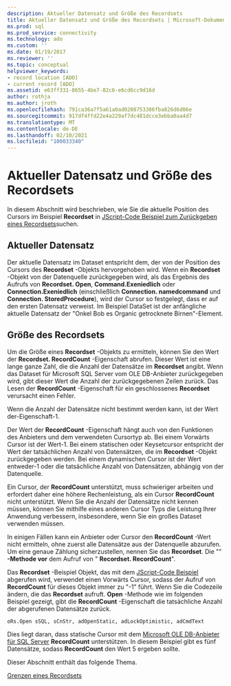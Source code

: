 ```yaml
---
description: Aktueller Datensatz und Größe des Recordsets
title: Aktueller Datensatz und Größe des Recordsets | Microsoft-Dokumentation
ms.prod: sql
ms.prod_service: connectivity
ms.technology: ado
ms.custom: ''
ms.date: 01/19/2017
ms.reviewer: ''
ms.topic: conceptual
helpviewer_keywords:
- record location [ADO]
- current record [ADO]
ms.assetid: e63ff331-8655-4be7-82c6-e6cd6cc9d16d
author: rothja
ms.author: jroth
ms.openlocfilehash: 791ca36a7f5a61a0ad0208753386fba826d6d06e
ms.sourcegitcommit: 917df4ffd22e4a229af7dc481dcce3ebba0aa4d7
ms.translationtype: MT
ms.contentlocale: de-DE
ms.lasthandoff: 02/10/2021
ms.locfileid: "100033340"
---
```

# <a name="current-record-and-size-of-recordset"></a>Aktueller Datensatz und Größe des Recordsets
In diesem Abschnitt wird beschrieben, wie Sie die aktuelle Position des Cursors im Beispiel **Recordset** in [JScript-Code Beispiel zum Zurückgeben eines Recordsets](./jscript-code-example-to-return-a-recordset.md)suchen.  
  
## <a name="current-record"></a>Aktueller Datensatz  
 Der aktuelle Datensatz im Dataset entspricht dem, der von der Position des Cursors des **Recordset** -Objekts hervorgehoben wird. Wenn ein **Recordset** -Objekt von der Datenquelle zurückgegeben wird, als das Ergebnis des Aufrufs von **Recordset. Open**, **Command.Exeniedlich** oder **Connection.Exeniedlich** (einschließlich **Connection. namedcommand** und **Connection. StoredProcedure**), wird der Cursor so festgelegt, dass er auf den ersten Datensatz verweist. Im Beispiel DataSet ist der anfängliche aktuelle Datensatz der "Onkel Bob es Organic getrocknete Birnen"-Element.  
  
## <a name="size-of-recordset"></a>Größe des Recordsets  
 Um die Größe eines **Recordset** -Objekts zu ermitteln, können Sie den Wert der **Recordset. RecordCount** -Eigenschaft abrufen. Dieser Wert ist eine lange ganze Zahl, die die Anzahl der Datensätze im **Recordset** angibt. Wenn das Dataset für Microsoft SQL Server vom OLE DB-Anbieter zurückgegeben wird, gibt dieser Wert die Anzahl der zurückgegebenen Zeilen zurück. Das Lesen der **RecordCount** -Eigenschaft für ein geschlossenes **Recordset** verursacht einen Fehler.  
  
 Wenn die Anzahl der Datensätze nicht bestimmt werden kann, ist der Wert der-Eigenschaft-1.  
  
 Der Wert der **RecordCount** -Eigenschaft hängt auch von den Funktionen des Anbieters und dem verwendeten Cursortyp ab. Bei einem Vorwärts Cursor ist der Wert-1. Bei einem statischen oder Keysetcursor entspricht der Wert der tatsächlichen Anzahl von Datensätzen, die im **Recordset** -Objekt zurückgegeben werden. Bei einem dynamischen Cursor ist der Wert entweder-1 oder die tatsächliche Anzahl von Datensätzen, abhängig von der Datenquelle.  
  
 Ein Cursor, der **RecordCount** unterstützt, muss schwieriger arbeiten und erfordert daher eine höhere Rechenleistung, als ein Cursor **RecordCount** nicht unterstützt. Wenn Sie die Anzahl der Datensätze nicht kennen müssen, können Sie mithilfe eines anderen Cursor Typs die Leistung Ihrer Anwendung verbessern, insbesondere, wenn Sie ein großes Dataset verwenden müssen.  
  
 In einigen Fällen kann ein Anbieter oder Cursor den **RecordCount** -Wert nicht ermitteln, ohne zuerst alle Datensätze aus der Datenquelle abzurufen. Um eine genaue Zählung sicherzustellen, nennen Sie das **Recordset**. Die "" **-Methode vor** dem Aufruf von " **Recordset. RecordCount**".  
  
 Das **Recordset** -Beispiel Objekt, das mit dem [JScript-Code Beispiel](./jscript-code-example-to-return-a-recordset.md) abgerufen wird, verwendet einen Vorwärts Cursor, sodass der Aufruf von **RecordCount** für dieses Objekt immer zu "-1" führt. Wenn Sie die Codezeile ändern, die das **Recordset** aufruft. **Open** -Methode wie im folgenden Beispiel gezeigt, gibt die **RecordCount** -Eigenschaft die tatsächliche Anzahl der abgerufenen Datensätze zurück.  
  
```  
oRs.Open sSQL, sCnStr, adOpenStatic, adLockOptimistic, adCmdText   
```  
  
 Dies liegt daran, dass statische Cursor mit dem [Microsoft OLE DB-Anbieter für SQL Server](../appendixes/microsoft-ole-db-provider-for-sql-server.md) **RecordCount** unterstützen. In diesem Beispiel gibt es fünf Datensätze, sodass **RecordCount** den Wert 5 ergeben sollte.  
  
 Dieser Abschnitt enthält das folgende Thema.  
  
 [Grenzen eines Recordsets](./boundaries-of-a-recordset.md)
